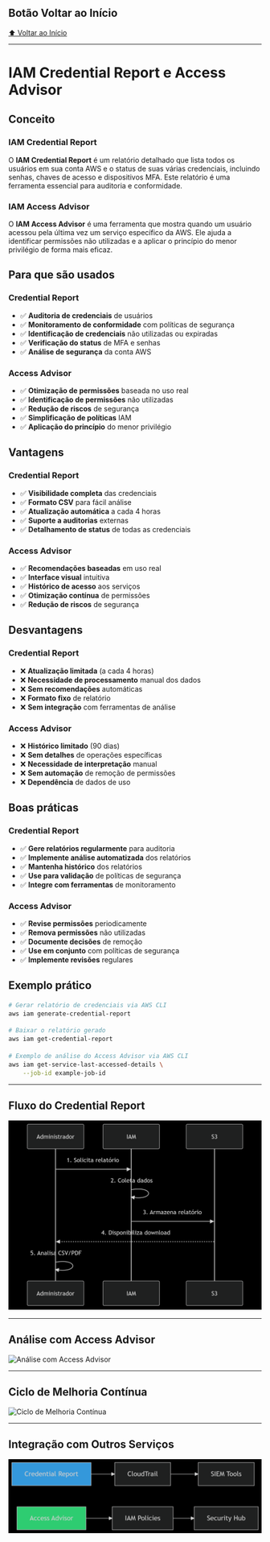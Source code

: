 ## Botão Voltar ao Início
[⬆️ Voltar ao Início](/README.md)

---

# IAM Credential Report e Access Advisor

## Conceito

### IAM Credential Report

O **IAM Credential Report** é um relatório detalhado que lista todos os usuários em sua conta AWS e o status de suas várias credenciais, incluindo senhas, chaves de acesso e dispositivos MFA. Este relatório é uma ferramenta essencial para auditoria e conformidade.

### IAM Access Advisor

O **IAM Access Advisor** é uma ferramenta que mostra quando um usuário acessou pela última vez um serviço específico da AWS. Ele ajuda a identificar permissões não utilizadas e a aplicar o princípio do menor privilégio de forma mais eficaz.

## Para que são usados

### Credential Report
- ✅ **Auditoria de credenciais** de usuários
- ✅ **Monitoramento de conformidade** com políticas de segurança
- ✅ **Identificação de credenciais** não utilizadas ou expiradas
- ✅ **Verificação do status** de MFA e senhas
- ✅ **Análise de segurança** da conta AWS

### Access Advisor
- ✅ **Otimização de permissões** baseada no uso real
- ✅ **Identificação de permissões** não utilizadas
- ✅ **Redução de riscos** de segurança
- ✅ **Simplificação de políticas** IAM
- ✅ **Aplicação do princípio** do menor privilégio

## Vantagens

### Credential Report
- ✅ **Visibilidade completa** das credenciais
- ✅ **Formato CSV** para fácil análise
- ✅ **Atualização automática** a cada 4 horas
- ✅ **Suporte a auditorias** externas
- ✅ **Detalhamento de status** de todas as credenciais

### Access Advisor
- ✅ **Recomendações baseadas** em uso real
- ✅ **Interface visual** intuitiva
- ✅ **Histórico de acesso** aos serviços
- ✅ **Otimização contínua** de permissões
- ✅ **Redução de riscos** de segurança

## Desvantagens

### Credential Report
- ❌ **Atualização limitada** (a cada 4 horas)
- ❌ **Necessidade de processamento** manual dos dados
- ❌ **Sem recomendações** automáticas
- ❌ **Formato fixo** de relatório
- ❌ **Sem integração** com ferramentas de análise

### Access Advisor
- ❌ **Histórico limitado** (90 dias)
- ❌ **Sem detalhes** de operações específicas
- ❌ **Necessidade de interpretação** manual
- ❌ **Sem automação** de remoção de permissões
- ❌ **Dependência** de dados de uso

## Boas práticas

### Credential Report
- ✅ **Gere relatórios regularmente** para auditoria
- ✅ **Implemente análise automatizada** dos relatórios
- ✅ **Mantenha histórico** dos relatórios
- ✅ **Use para validação** de políticas de segurança
- ✅ **Integre com ferramentas** de monitoramento

### Access Advisor
- ✅ **Revise permissões** periodicamente
- ✅ **Remova permissões** não utilizadas
- ✅ **Documente decisões** de remoção
- ✅ **Use em conjunto** com políticas de segurança
- ✅ **Implemente revisões** regulares

## Exemplo prático

```bash
# Gerar relatório de credenciais via AWS CLI
aws iam generate-credential-report

# Baixar o relatório gerado
aws iam get-credential-report

# Exemplo de análise do Access Advisor via AWS CLI
aws iam get-service-last-accessed-details \
    --job-id example-job-id
```

---

## Fluxo do Credential Report
![Fluxo do Credential Report](/images/Fluxo%20do%20Credential%20Report.png)

---

## Análise com Access Advisor
![Análise com Access Advisor](/images/Análise%20com%20Access%20Advisor.png)

---

## Ciclo de Melhoria Contínua
![Ciclo de Melhoria Contínua](/images/Ciclo%20de%20Melhoria%20Contínua.png)

---

## Integração com Outros Serviços
![Integração com Outros Serviços](/images/Integração%20com%20Outros%20Serviços.png) 